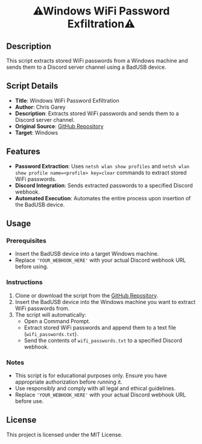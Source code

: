 <div align=center>

# ⚠Windows WiFi Password Exfiltration⚠

</div>

## Description

This script extracts stored WiFi passwords from a Windows machine and sends them to a Discord server channel using a BadUSB device.

## Script Details

- **Title**: Windows WiFi Password Exfiltration
- **Author**: Chris Garey
- **Description**: Extracts stored WiFi passwords and sends them to a Discord server channel.
- **Original Source**: [GitHub Repository](https://github.com/cgarey2014/BadUSB-Scripts/blob/main/windows_wifi_password_exfil.txt)
- **Target**: Windows

## Features

- **Password Extraction**: Uses `netsh wlan show profiles` and `netsh wlan show profile name=<profile> key=clear` commands to extract stored WiFi passwords.
- **Discord Integration**: Sends extracted passwords to a specified Discord webhook.
- **Automated Execution**: Automates the entire process upon insertion of the BadUSB device.

## Usage

### Prerequisites

- Insert the BadUSB device into a target Windows machine.
- Replace `'YOUR_WEBHOOK_HERE'` with your actual Discord webhook URL before using.

### Instructions

1. Clone or download the script from the [GitHub Repository](https://github.com/cgarey2014/BadUSB-Scripts/blob/main/windows_wifi_password_exfil.txt).
2. Insert the BadUSB device into the Windows machine you want to extract WiFi passwords from.
3. The script will automatically:
   - Open a Command Prompt.
   - Extract stored WiFi passwords and append them to a text file (`wifi_passwords.txt`).
   - Send the contents of `wifi_passwords.txt` to a specified Discord webhook.

### Notes

- This script is for educational purposes only. Ensure you have appropriate authorization before running it.
- Use responsibly and comply with all legal and ethical guidelines.
- Replace `'YOUR_WEBHOOK_HERE'` with your actual Discord webhook URL before use.

## License

This project is licensed under the MIT License.
